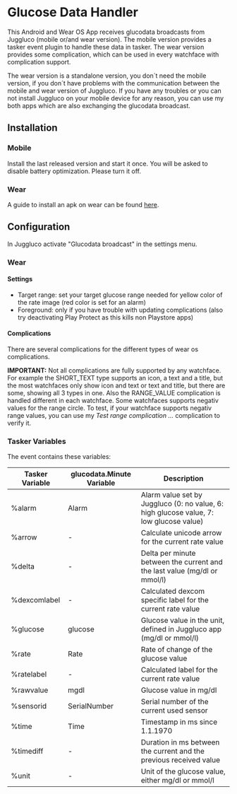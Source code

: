 # Glucose Data Handler

This Android and Wear OS App receives glucodata broadcasts from Juggluco (mobile or/and wear version).
The mobile version provides a tasker event plugin to handle these data in tasker.
The wear version provides some complication, which can be used in every watchface with complication support.

The wear version is a standalone version, you don´t need the mobile version, if you don´t have problems with the communication between the mobile and wear version of Juggluco. If you have any troubles or you can not install Juggluco on your mobile device for any reason, you can use my both apps which are also exchanging the glucodata broadcast.

## Installation
### Mobile
Install the last released version and start it once. 
You will be asked to disable battery optimization. Please turn it off.

### Wear
A guide to install an apk on wear can be found [here](https://forum.xda-developers.com/t/how-to-install-apps-on-wear-os-all-methods.4510255/).

## Configuration
In Juggluco activate "Glucodata broadcast" in the settings menu.

### Wear

#### Settings

* Target range: set your target glucose range needed for yellow color of the rate image (red color is set for an alarm)
* Foreground: only if you have trouble with updating complications (also try deactivating Play Protect as this kills non Playstore apps)

#### Complications
There are several complications for the different types of wear os complications.

**IMPORTANT:** Not all complications are fully supported by any watchface. For example the SHORT_TEXT type supports an icon, a text and a title, but the most watchfaces only show icon and text or text and title, but there are some, showing all 3 types in one.
Also the RANGE_VALUE complication is handled different in each watchface. Some watchfaces supports negativ values for the range circle. To test, if your watchface supports negativ range values, you can use my *Test range complication ...* complication to verify it.

### Tasker Variables

The event contains these variables:


| Tasker Variable | glucodata.Minute Variable | Description                                                                            |
| ----------------- | --------------------------- | ---------------------------------------------------------------------------------------- |
| %alarm          | Alarm                     | Alarm value set by Juggluco (0: no value, 6: high glucose value, 7: low glucose value) |
| %arrow          | -                         | Calculate unicode arrow for the current rate value                                     |
| %delta          | -                         | Delta per minute between the current and the last value (mg/dl or mmol/l)              |
| %dexcomlabel    | -                         | Calculated dexcom specific label for the current rate value                            |
| %glucose        | glucose                   | Glucose value in the unit, defined in Juggluco app (mg/dl or mmol/l)                   |
| %rate           | Rate                      | Rate of change of the glucose value                                                    |
| %ratelabel      | -                         | Calculated label for the current rate value                                            |
| %rawvalue       | mgdl                      | Glucose value in mg/dl                                                                 |
| %sensorid       | SerialNumber              | Serial number of the current used sensor                                               |
| %time           | Time                      | Timestamp in ms since 1.1.1970                                                         |
| %timediff       | -                         | Duration in ms between the current and the previous received value                     |
| %unit           | -                         | Unit of the glucose value, either mg/dl or mmol/l                                      |
